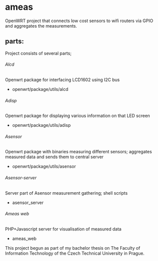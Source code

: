 # ameas
OpenWRT project that connects low cost sensors to wifi routers via GPIO and aggregates the measurements.

## parts:
Project consists of several parts;  

######  Alcd
Openwrt package for interfacing LCD1602 using I2C bus
 * openwrt/package/utils/alcd

######  Adisp
Openwrt package for displaying various information on that LED screen
 * openwrt/package/utils/adisp
                 
######  Asensor
Openwrt package with binaries measuring different sensors; aggregates measured
data and sends them to central server
 * openwrt/package/utils/asensor

######  Asensor-server
Server part of Asensor measurement gathering; shell scripts
 * asensor_server 

######  Ameas web
PHP+Javascript server for visualisation of measured data
 * ameas_web

This project begun as part of my bachelor thesis on The Faculty of Information Technology of the Czech Technical University in Prague.  